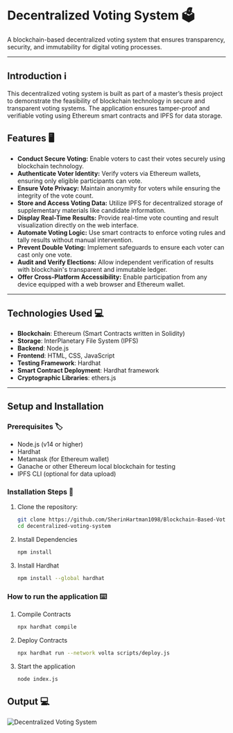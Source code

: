 # **Decentralized Voting System** 🗳️

A blockchain-based decentralized voting system that ensures transparency, security, and immutability for digital voting processes.

---
## **Introduction** ℹ️
This decentralized voting system is built as part of a master’s thesis project to demonstrate the feasibility of blockchain technology in secure and transparent voting systems. The application ensures tamper-proof and verifiable voting using Ethereum smart contracts and IPFS for data storage.


## **Features** 🖥️
- **Conduct Secure Voting:** Enable voters to cast their votes securely using blockchain technology.  
- **Authenticate Voter Identity:** Verify voters via Ethereum wallets, ensuring only eligible participants can vote.  
- **Ensure Vote Privacy:** Maintain anonymity for voters while ensuring the integrity of the vote count.  
- **Store and Access Voting Data:** Utilize IPFS for decentralized storage of supplementary materials like candidate information.  
- **Display Real-Time Results:** Provide real-time vote counting and result visualization directly on the web interface.  
- **Automate Voting Logic:** Use smart contracts to enforce voting rules and tally results without manual intervention.  
- **Prevent Double Voting:** Implement safeguards to ensure each voter can cast only one vote.  
- **Audit and Verify Elections:** Allow independent verification of results with blockchain's transparent and immutable ledger.  
- **Offer Cross-Platform Accessibility:** Enable participation from any device equipped with a web browser and Ethereum wallet.  

-----
## **Technologies Used** 💻
- **Blockchain**: Ethereum (Smart Contracts written in Solidity)
- **Storage**: InterPlanetary File System (IPFS)
- **Backend**: Node.js
- **Frontend**: HTML, CSS, JavaScript
- **Testing Framework**: Hardhat
- **Smart Contract Deployment**: Hardhat framework
- **Cryptographic Libraries**: ethers.js

---

## **Setup and Installation** 

### **Prerequisites** 🏷️
- Node.js (v14 or higher)
- Hardhat
- Metamask (for Ethereum wallet)
- Ganache or other Ethereum local blockchain for testing
- IPFS CLI (optional for data upload)

### **Installation Steps** 💾
1. Clone the repository:
   ```bash
   git clone https://github.com/SherinHartman1098/Blockchain-Based-Voting-System.git
   cd decentralized-voting-system

2.	Install Dependencies
    ```bash
    npm install

3.  Install Hardhat
    ```bash
    npm install --global hardhat
### **How to run the application** ⌨️
1. Compile Contracts
    ``` bash
    npx hardhat compile
2. Deploy Contracts
    ``` bash
    npx hardhat run --network volta scripts/deploy.js

3. Start the application 
    ``` bash
    node index.js 

## **Output** 💻
![Decentralized Voting System](/Images/HomeScreen.png)

